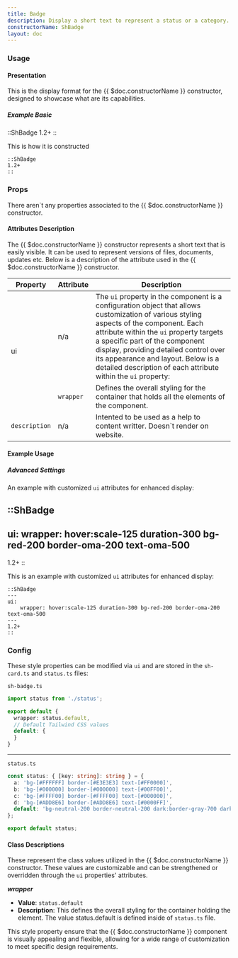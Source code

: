 ```yaml
---
title: Badge
description: Display a short text to represent a status or a category.
constructorName: ShBadge
layout: doc
---
```


### Usage

#### Presentation
This is the display format for the {{ $doc.constructorName }} constructor, designed to showcase what are its capabilities.

##### Example Basic

::ShBadge
1.2+
::

This is how it is constructed

```mdc
::ShBadge
1.2+
::
```

### Props
There aren`t any properties associated to the {{ $doc.constructorName }} constructor.

#### Attributes Description
The {{ $doc.constructorName }} constructor represents a short text that is easily visible. It can be used to represent versions of files, documents, updates etc. Below is a description of the attribute used in the {{ $doc.constructorName }} constructor.

<table>
  <thead>
    <tr>
      <th>Property</th>
      <th>Attribute</th>
      <th>Description</th>
    </tr>
  </thead>
  <tbody>
    <tr>
      <td rowspan="2">ui</td>
      <td>n/a</td>
      <td>The <code>ui</code> property in the component is a configuration object that allows customization of various styling aspects of the component. Each attribute within the <code>ui</code> property targets a specific part of the component display, providing detailed control over its appearance and layout. Below is a detailed description of each attribute within the <code>ui</code> property:</td>
    </tr>
    <tr>
      <td><code>wrapper</code></td>
      <td>Defines the overall styling for the container that holds all the elements of the component.</td>
    </tr>
    <tr>
      <td><code>description</code></td>
      <td>n/a</td>
      <td>Intented to be used as a help to content writter. Doesn`t render on website.</td>
    </tr>
    </tbody>
</table>

#### Example Usage
##### Advanced Settings
An example with customized `ui` attributes for enhanced display:

::ShBadge
---
ui:
    wrapper: hover:scale-125 duration-300 bg-red-200 border-oma-200 text-oma-500
---
1.2+
::

This is an example with customized `ui` attributes for enhanced display:

```mdc
::ShBadge
---
ui:
    wrapper: hover:scale-125 duration-300 bg-red-200 border-oma-200 text-oma-500
---
1.2+
::
```

### Config
These style properties can be modified via `ui` and are stored in the `sh-card.ts` and `status.ts` files:

`sh-badge.ts`

```ts
import status from './status';

export default {
  wrapper: status.default,
  // Default Tailwind CSS values
  default: {
  }
}
```

___

`status.ts`

```ts
const status: { [key: string]: string } = {
  a: 'bg-[#FFFFFF] border-[#E3E3E3] text-[#FF0000]',
  b: 'bg-[#000000] border-[#000000] text-[#00FF00]',
  c: 'bg-[#FFFF00] border-[#FFFF00] text-[#000000]',
  d: 'bg-[#ADD8E6] border-[#ADD8E6] text-[#0000FF]',
  default: 'bg-neutral-200 border-neutral-200 dark:border-gray-700 dark:bg-slate-800 dark:text-gray-300 text-gray-700',
};

export default status;
```

#### Class Descriptions
These represent the class values utilized in the {{ $doc.constructorName }} constructor. These values are customizable and can be strengthened or overridden through the `ui` properties' attributes.

_**wrapper**_
*  **Value**: <code>status.default</code>
*  **Description**: This defines the overall styling for the container holding the element. The value status.default is defined inside of <code>status.ts</code> file.

This style property ensure that the {{ $doc.constructorName }} component is visually appealing and flexible, allowing for a wide range of customization to meet specific design requirements.
